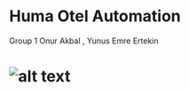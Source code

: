 Huma Otel Automation
=======
Group 1
Onur Akbal , Yunus Emre Ertekin

![alt text](https://github.com/shagye/C-Sharp-Projects/blob/master/Huma%20Automation/Photos/1.png)
=======
